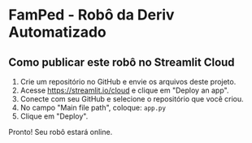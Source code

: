 # FamPed - Robô da Deriv Automatizado

## Como publicar este robô no Streamlit Cloud

1. Crie um repositório no GitHub e envie os arquivos deste projeto.
2. Acesse https://streamlit.io/cloud e clique em "Deploy an app".
3. Conecte com seu GitHub e selecione o repositório que você criou.
4. No campo "Main file path", coloque: `app.py`
5. Clique em "Deploy".

Pronto! Seu robô estará online.